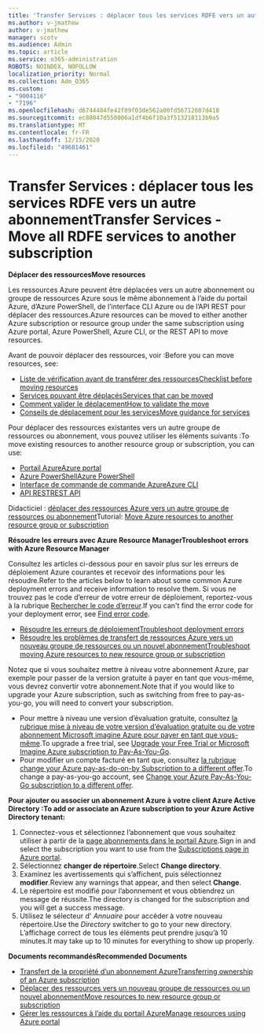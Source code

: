 ```yaml
---
title: 'Transfer Services : déplacer tous les services RDFE vers un autre abonnement'
ms.author: v-jmathew
author: v-jmathew
manager: scotv
ms.audience: Admin
ms.topic: article
ms.service: o365-administration
ROBOTS: NOINDEX, NOFOLLOW
localization_priority: Normal
ms.collection: Adm_O365
ms.custom:
- "9004116"
- "7196"
ms.openlocfilehash: d6744484fe42f09f03de562a00fd56712607d418
ms.sourcegitcommit: ec88047d550006a1df4b6f10a3f513218113b9a5
ms.translationtype: MT
ms.contentlocale: fr-FR
ms.lasthandoff: 12/15/2020
ms.locfileid: "49681461"
---
```

# <a name="transfer-services---move-all-rdfe-services-to-another-subscription"></a><span data-ttu-id="b5a30-102">Transfer Services : déplacer tous les services RDFE vers un autre abonnement</span><span class="sxs-lookup"><span data-stu-id="b5a30-102">Transfer Services - Move all RDFE services to another subscription</span></span>

<span data-ttu-id="b5a30-103">**Déplacer des ressources**</span><span class="sxs-lookup"><span data-stu-id="b5a30-103">**Move resources**</span></span>

<span data-ttu-id="b5a30-104">Les ressources Azure peuvent être déplacées vers un autre abonnement ou groupe de ressources Azure sous le même abonnement à l’aide du portail Azure, d’Azure PowerShell, de l’interface CLI Azure ou de l’API REST pour déplacer des ressources.</span><span class="sxs-lookup"><span data-stu-id="b5a30-104">Azure resources can be moved to either another Azure subscription or resource group under the same subscription using Azure portal, Azure PowerShell, Azure CLI, or the REST API to move resources.</span></span>

<span data-ttu-id="b5a30-105">Avant de pouvoir déplacer des ressources, voir :</span><span class="sxs-lookup"><span data-stu-id="b5a30-105">Before you can move resources, see:</span></span>

- [<span data-ttu-id="b5a30-106">Liste de vérification avant de transférer des ressources</span><span class="sxs-lookup"><span data-stu-id="b5a30-106">Checklist before moving resources</span></span>](https://docs.microsoft.com/azure/azure-resource-manager/resource-group-move-resources?WT.mc_id=Portal-Microsoft_Azure_Support#checklist-before-moving-resources)
- [<span data-ttu-id="b5a30-107">Services pouvant être déplacés</span><span class="sxs-lookup"><span data-stu-id="b5a30-107">Services that can be moved</span></span>](https://docs.microsoft.com/azure/azure-resource-manager/move-support-resources?WT.mc_id=Portal-Microsoft_Azure_Support)
- [<span data-ttu-id="b5a30-108">Comment valider le déplacement</span><span class="sxs-lookup"><span data-stu-id="b5a30-108">How to validate the move</span></span>](https://docs.microsoft.com/azure/azure-resource-manager/resource-group-move-resources?WT.mc_id=Portal-Microsoft_Azure_Support#validate-move)
- [<span data-ttu-id="b5a30-109">Conseils de déplacement pour les services</span><span class="sxs-lookup"><span data-stu-id="b5a30-109">Move guidance for services</span></span>](https://docs.microsoft.com/azure/azure-resource-manager/move-limitations/app-service-move-limitations?WT.mc_id=Portal-Microsoft_Azure_Support)

<span data-ttu-id="b5a30-110">Pour déplacer des ressources existantes vers un autre groupe de ressources ou abonnement, vous pouvez utiliser les éléments suivants :</span><span class="sxs-lookup"><span data-stu-id="b5a30-110">To move existing resources to another resource group or subscription, you can use:</span></span>

- [<span data-ttu-id="b5a30-111">Portail Azure</span><span class="sxs-lookup"><span data-stu-id="b5a30-111">Azure portal</span></span>](https://docs.microsoft.com/azure/azure-resource-manager/resource-group-move-resources?WT.mc_id=Portal-Microsoft_Azure_Support#use-the-portal)
- [<span data-ttu-id="b5a30-112">Azure PowerShell</span><span class="sxs-lookup"><span data-stu-id="b5a30-112">Azure PowerShell</span></span>](https://docs.microsoft.com/azure/azure-resource-manager/resource-group-move-resources?WT.mc_id=Portal-Microsoft_Azure_Support#use-azure-powershell)
- [<span data-ttu-id="b5a30-113">Interface de commande de commande Azure</span><span class="sxs-lookup"><span data-stu-id="b5a30-113">Azure CLI</span></span>](https://docs.microsoft.com/azure/azure-resource-manager/resource-group-move-resources?WT.mc_id=Portal-Microsoft_Azure_Support#use-azure-cli)
- [<span data-ttu-id="b5a30-114">API REST</span><span class="sxs-lookup"><span data-stu-id="b5a30-114">REST API</span></span>](https://docs.microsoft.com/azure/azure-resource-manager/resource-group-move-resources?WT.mc_id=Portal-Microsoft_Azure_Support#use-rest-api)

<span data-ttu-id="b5a30-115">Didacticiel : [déplacer des ressources Azure vers un autre groupe de ressources ou abonnement](https://docs.microsoft.com/azure/azure-resource-manager/resource-manager-tutorial-move-resources)</span><span class="sxs-lookup"><span data-stu-id="b5a30-115">Tutorial: [Move Azure resources to another resource group or subscription](https://docs.microsoft.com/azure/azure-resource-manager/resource-manager-tutorial-move-resources)</span></span>

<span data-ttu-id="b5a30-116">**Résoudre les erreurs avec Azure Resource Manager**</span><span class="sxs-lookup"><span data-stu-id="b5a30-116">**Troubleshoot errors with Azure Resource Manager**</span></span>

<span data-ttu-id="b5a30-117">Consultez les articles ci-dessous pour en savoir plus sur les erreurs de déploiement Azure courantes et recevoir des informations pour les résoudre.</span><span class="sxs-lookup"><span data-stu-id="b5a30-117">Refer to the articles below to learn about some common Azure deployment errors and receive information to resolve them.</span></span> <span data-ttu-id="b5a30-118">Si vous ne trouvez pas le code d’erreur de votre erreur de déploiement, reportez-vous à la rubrique [Rechercher le code d’erreur](https://docs.microsoft.com/azure/azure-resource-manager/resource-manager-common-deployment-errors?WT.mc_id=Portal-Microsoft_Azure_Support#find-error-code).</span><span class="sxs-lookup"><span data-stu-id="b5a30-118">If you can't find the error code for your deployment error, see [Find error code](https://docs.microsoft.com/azure/azure-resource-manager/resource-manager-common-deployment-errors?WT.mc_id=Portal-Microsoft_Azure_Support#find-error-code).</span></span>

- [<span data-ttu-id="b5a30-119">Résoudre les erreurs de déploiement</span><span class="sxs-lookup"><span data-stu-id="b5a30-119">Troubleshoot deployment errors</span></span>](https://docs.microsoft.com/azure/azure-resource-manager/resource-manager-common-deployment-errors)
- [<span data-ttu-id="b5a30-120">Résoudre les problèmes de transfert de ressources Azure vers un nouveau groupe de ressources ou un nouvel abonnement</span><span class="sxs-lookup"><span data-stu-id="b5a30-120">Troubleshoot moving Azure resources to new resource group or subscription</span></span>](https://docs.microsoft.com/azure/azure-resource-manager/troubleshoot-move)

<span data-ttu-id="b5a30-121">Notez que si vous souhaitez mettre à niveau votre abonnement Azure, par exemple pour passer de la version gratuite à payer en tant que vous-même, vous devrez convertir votre abonnement.</span><span class="sxs-lookup"><span data-stu-id="b5a30-121">Note that if you would like to upgrade your Azure subscription, such as switching from free to pay-as-you-go, you will need to convert your subscription.</span></span>

- <span data-ttu-id="b5a30-122">Pour mettre à niveau une version d’évaluation gratuite, consultez [la rubrique mise à niveau de votre version d’évaluation gratuite ou de votre abonnement Microsoft imagine Azure pour payer en tant que vous-même](https://docs.microsoft.com/azure/billing/billing-upgrade-azure-subscription).</span><span class="sxs-lookup"><span data-stu-id="b5a30-122">To upgrade a free trial, see [Upgrade your Free Trial or Microsoft Imagine Azure subscription to Pay-As-You-Go](https://docs.microsoft.com/azure/billing/billing-upgrade-azure-subscription).</span></span>
- <span data-ttu-id="b5a30-123">Pour modifier un compte facturé en tant que, consultez [la rubrique change your Azure pay-as-do-on-by Subscription to a different offer](https://docs.microsoft.com/azure/billing/billing-how-to-switch-azure-offer).</span><span class="sxs-lookup"><span data-stu-id="b5a30-123">To change a pay-as-you-go account, see [Change your Azure Pay-As-You-Go subscription to a different offer](https://docs.microsoft.com/azure/billing/billing-how-to-switch-azure-offer).</span></span>

<span data-ttu-id="b5a30-124">**Pour ajouter ou associer un abonnement Azure à votre client Azure Active Directory :**</span><span class="sxs-lookup"><span data-stu-id="b5a30-124">**To add or associate an Azure subscription to your Azure Active Directory tenant:**</span></span>

1. <span data-ttu-id="b5a30-125">Connectez-vous et sélectionnez l’abonnement que vous souhaitez utiliser à partir de la [page abonnements dans le portail Azure](https://portal.azure.com/#blade/Microsoft_Azure_Billing/SubscriptionsBlade).</span><span class="sxs-lookup"><span data-stu-id="b5a30-125">Sign in and select the subscription you want to use from the [Subscriptions page in Azure portal](https://portal.azure.com/#blade/Microsoft_Azure_Billing/SubscriptionsBlade).</span></span>
2. <span data-ttu-id="b5a30-126">Sélectionnez **changer de répertoire**.</span><span class="sxs-lookup"><span data-stu-id="b5a30-126">Select **Change directory**.</span></span>
3. <span data-ttu-id="b5a30-127">Examinez les avertissements qui s’affichent, puis sélectionnez **modifier**.</span><span class="sxs-lookup"><span data-stu-id="b5a30-127">Review any warnings that appear, and then select **Change**.</span></span>
4. <span data-ttu-id="b5a30-128">Le répertoire est modifié pour l’abonnement et vous obtiendrez un message de réussite.</span><span class="sxs-lookup"><span data-stu-id="b5a30-128">The directory is changed for the subscription and you will get a success message.</span></span>
5. <span data-ttu-id="b5a30-129">Utilisez le sélecteur d' *Annuaire* pour accéder à votre nouveau répertoire.</span><span class="sxs-lookup"><span data-stu-id="b5a30-129">Use the *Directory* switcher to go to your new directory.</span></span> <span data-ttu-id="b5a30-130">L’affichage correct de tous les éléments peut prendre jusqu’à 10 minutes.</span><span class="sxs-lookup"><span data-stu-id="b5a30-130">It may take up to 10 minutes for everything to show up properly.</span></span>

<span data-ttu-id="b5a30-131">**Documents recommandés**</span><span class="sxs-lookup"><span data-stu-id="b5a30-131">**Recommended Documents**</span></span>

- [<span data-ttu-id="b5a30-132">Transfert de la propriété d’un abonnement Azure</span><span class="sxs-lookup"><span data-stu-id="b5a30-132">Transferring ownership of an Azure subscription</span></span>](https://docs.microsoft.com/azure/billing-subscription-transfer)
- [<span data-ttu-id="b5a30-133">Déplacer des ressources vers un nouveau groupe de ressources ou un nouvel abonnement</span><span class="sxs-lookup"><span data-stu-id="b5a30-133">Move resources to new resource group or subscription</span></span>](https://docs.microsoft.com/azure/azure-resource-manager/resource-group-move-resources)
- [<span data-ttu-id="b5a30-134">Gérer les ressources à l’aide du portail Azure</span><span class="sxs-lookup"><span data-stu-id="b5a30-134">Manage resources using Azure portal</span></span>](https://docs.microsoft.com/azure/azure-resource-manager/resource-group-portal)

